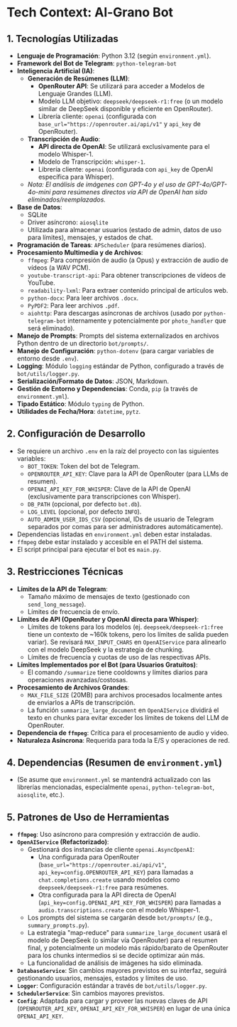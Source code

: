 # Tech Context: Al-Grano Bot

## 1. Tecnologías Utilizadas

- **Lenguaje de Programación**: Python 3.12 (según `environment.yml`).
- **Framework del Bot de Telegram**: `python-telegram-bot`
- **Inteligencia Artificial (IA)**:
  - **Generación de Resúmenes (LLM)**:
    - **OpenRouter API**: Se utilizará para acceder a Modelos de Lenguaje Grandes (LLM).
    - Modelo LLM objetivo: `deepseek/deepseek-r1:free` (o un modelo similar de DeepSeek disponible y eficiente en OpenRouter).
    - Librería cliente: `openai` (configurada con `base_url="https://openrouter.ai/api/v1"` y `api_key` de OpenRouter).
  - **Transcripción de Audio**:
    - **API directa de OpenAI**: Se utilizará exclusivamente para el modelo Whisper-1.
    - Modelo de Transcripción: `whisper-1`.
    - Librería cliente: `openai` (configurada con `api_key` de OpenAI específica para Whisper).
  - _Nota: El análisis de imágenes con GPT-4o y el uso de GPT-4o/GPT-4o-mini para resúmenes directos vía API de OpenAI han sido eliminados/reemplazados._
- **Base de Datos**:
  - SQLite
  - Driver asíncrono: `aiosqlite`
  - Utilizada para almacenar usuarios (estado de admin, datos de uso para límites), mensajes, y estados de chat.
- **Programación de Tareas**: `APScheduler` (para resúmenes diarios).
- **Procesamiento Multimedia y de Archivos**:
  - `ffmpeg`: Para compresión de audio (a Opus) y extracción de audio de vídeos (a WAV PCM).
  - `youtube-transcript-api`: Para obtener transcripciones de vídeos de YouTube.
  - `readability-lxml`: Para extraer contenido principal de artículos web.
  - `python-docx`: Para leer archivos `.docx`.
  - `PyPDF2`: Para leer archivos `.pdf`.
  - `aiohttp`: Para descargas asíncronas de archivos (usado por `python-telegram-bot` internamente y potencialmente por `photo_handler` que será eliminado).
- **Manejo de Prompts**: Prompts del sistema externalizados en archivos Python dentro de un directorio `bot/prompts/`.
- **Manejo de Configuración**: `python-dotenv` (para cargar variables de entorno desde `.env`).
- **Logging**: Módulo `logging` estándar de Python, configurado a través de `bot/utils/logger.py`.
- **Serialización/Formato de Datos**: JSON, Markdown.
- **Gestión de Entorno y Dependencias**: Conda, `pip` (a través de `environment.yml`).
- **Tipado Estático**: Módulo `typing` de Python.
- **Utilidades de Fecha/Hora**: `datetime`, `pytz`.

## 2. Configuración de Desarrollo

- Se requiere un archivo `.env` en la raíz del proyecto con las siguientes variables:
  - `BOT_TOKEN`: Token del bot de Telegram.
  - `OPENROUTER_API_KEY`: Clave para la API de OpenRouter (para LLMs de resumen).
  - `OPENAI_API_KEY_FOR_WHISPER`: Clave de la API de OpenAI (exclusivamente para transcripciones con Whisper).
  - `DB_PATH` (opcional, por defecto `bot.db`).
  - `LOG_LEVEL` (opcional, por defecto `INFO`).
  - `AUTO_ADMIN_USER_IDS_CSV` (opcional, IDs de usuario de Telegram separados por comas para ser administradores automáticamente).
- Dependencias listadas en `environment.yml` deben estar instaladas.
- `ffmpeg` debe estar instalado y accesible en el PATH del sistema.
- El script principal para ejecutar el bot es `main.py`.

## 3. Restricciones Técnicas

- **Límites de la API de Telegram**:
  - Tamaño máximo de mensajes de texto (gestionado con `send_long_message`).
  - Límites de frecuencia de envío.
- **Límites de API (OpenRouter y OpenAI directa para Whisper)**:
  - Límites de tokens para los modelos (ej. `deepseek/deepseek-r1:free` tiene un contexto de ~160k tokens, pero los límites de salida pueden variar). Se revisará `MAX_INPUT_CHARS` en `OpenAIService` para alinearlo con el modelo DeepSeek y la estrategia de chunking.
  - Límites de frecuencia y cuotas de uso de las respectivas APIs.
- **Límites Implementados por el Bot (para Usuarios Gratuitos)**:
  - El comando `/summarize` tiene cooldowns y límites diarios para operaciones avanzadas/costosas.
- **Procesamiento de Archivos Grandes**:
  - `MAX_FILE_SIZE` (20MB) para archivos procesados localmente antes de enviarlos a APIs de transcripción.
  - La función `summarize_large_document` en `OpenAIService` dividirá el texto en chunks para evitar exceder los límites de tokens del LLM de OpenRouter.
- **Dependencia de `ffmpeg`**: Crítica para el procesamiento de audio y video.
- **Naturaleza Asíncrona**: Requerida para toda la E/S y operaciones de red.

## 4. Dependencias (Resumen de `environment.yml`)

- (Se asume que `environment.yml` se mantendrá actualizado con las librerías mencionadas, especialmente `openai`, `python-telegram-bot`, `aiosqlite`, etc.).

## 5. Patrones de Uso de Herramientas

- **`ffmpeg`**: Uso asíncrono para compresión y extracción de audio.
- **`OpenAIService` (Refactorizado)**:
  - Gestionará dos instancias de cliente `openai.AsyncOpenAI`:
    - Una configurada para OpenRouter (`base_url="https://openrouter.ai/api/v1"`, `api_key=config.OPENROUTER_API_KEY`) para llamadas a `chat.completions.create` usando modelos como `deepseek/deepseek-r1:free` para resúmenes.
    - Otra configurada para la API directa de OpenAI (`api_key=config.OPENAI_API_KEY_FOR_WHISPER`) para llamadas a `audio.transcriptions.create` con el modelo Whisper-1.
  - Los prompts del sistema se cargarán desde `bot/prompts/` (e.g., `summary_prompts.py`).
  - La estrategia "map-reduce" para `summarize_large_document` usará el modelo de DeepSeek (o similar vía OpenRouter) para el resumen final, y potencialmente un modelo más rápido/barato de OpenRouter para los chunks intermedios si se decide optimizar aún más.
  - La funcionalidad de análisis de imágenes ha sido eliminada.
- **`DatabaseService`**: Sin cambios mayores previstos en su interfaz, seguirá gestionando usuarios, mensajes, estados y límites de uso.
- **`Logger`**: Configuración estándar a través de `bot/utils/logger.py`.
- **`SchedulerService`**: Sin cambios mayores previstos.
- **`Config`**: Adaptada para cargar y proveer las nuevas claves de API (`OPENROUTER_API_KEY`, `OPENAI_API_KEY_FOR_WHISPER`) en lugar de una única `OPENAI_API_KEY`.
